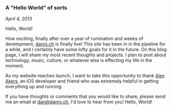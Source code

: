 ### A "Hello World" of sorts
_April 4, 2013_

Hello, World! 

How exciting, finally after over a year of rumination and weeks of development, [danrs.ch](http://danrs.ch/) is finally live!  This site has been in in the pipeline for a while, and I certainly have some lofty goals for it in the future.  On this blog page, I will share my most recent thoughts and projects. I plan to post about technology, music, culture, or whatever else is effecting my life in the moment. 

As my website reaches launch, I want to take this opportunity to thank <a href="http://alexsander.ca">Alex Akers</a>, an iOS developer and friend who was extremely helpful in getting everything up and running.

If you have thoughts or comments that you would like to share, please send me an email at [dan@danrs.ch](mailto:dan@danrs.ch), I'd love to hear from you! Hello, World!